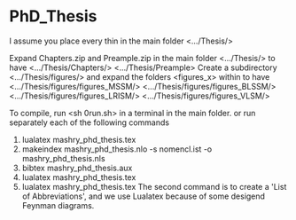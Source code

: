 # PhD_Thesis
I assume you place every thin in the main folder <.../Thesis/>

Expand Chapters.zip and Preample.zip in the main folder <.../Thesis/> to have 
<.../Thesis/Chapters/> <.../Thesis/Preample>
Create a subdirectory <.../Thesis/figures/> and expand the folders <figures_x> within to have
<.../Thesis/figures/figures_MSSM/> <.../Thesis/figures/figures_BLSSM/> <.../Thesis/figures/figures_LRISM/> <.../Thesis/figures/figures_VLSM/>

To compile, run <sh 0run.sh> in a terminal in the main folder.
or run separately each of the following commands
1. lualatex  mashry_phd_thesis.tex
2. makeindex mashry_phd_thesis.nlo -s nomencl.ist -o mashry_phd_thesis.nls
3. bibtex mashry_phd_thesis.aux
4. lualatex  mashry_phd_thesis.tex
5. lualatex  mashry_phd_thesis.tex
The second command is to create a 'List of Abbreviations', and we use Lualatex because of some desigend Feynman diagrams.

